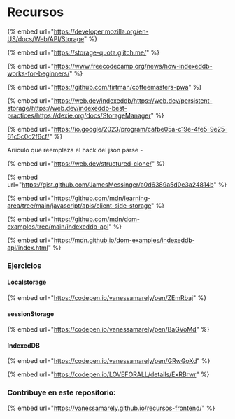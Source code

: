# Recursos

{% embed url="https://developer.mozilla.org/en-US/docs/Web/API/Storage" %}

{% embed url="https://storage-quota.glitch.me/" %}

{% embed url="https://www.freecodecamp.org/news/how-indexeddb-works-for-beginners/" %}

{% embed url="https://github.com/firtman/coffeemasters-pwa" %}

{% embed url="https://web.dev/indexeddb/https://web.dev/persistent-storage/https://web.dev/indexeddb-best-practices/https://dexie.org/docs/StorageManager" %}

{% embed url="https://io.google/2023/program/cafbe05a-c19e-4fe5-9e25-61c5c0c2f6cf/" %}

Aríiculo que reemplaza el hack del json parse -&#x20;

{% embed url="https://web.dev/structured-clone/" %}

{% embed url="https://gist.github.com/JamesMessinger/a0d6389a5d0e3a24814b" %}

{% embed url="https://github.com/mdn/learning-area/tree/main/javascript/apis/client-side-storage" %}

{% embed url="https://github.com/mdn/dom-examples/tree/main/indexeddb-api" %}

{% embed url="https://mdn.github.io/dom-examples/indexeddb-api/index.html" %}

### Ejercicios

#### Localstorage

{% embed url="https://codepen.io/vanessamarely/pen/ZEmRbaj" %}

#### sessionStorage

{% embed url="https://codepen.io/vanessamarely/pen/BaGVoMd" %}

####

#### IndexedDB

{% embed url="https://codepen.io/vanessamarely/pen/GRwGoXd" %}

{% embed url="https://codepen.io/LOVEFORALL/details/ExRBrwr" %}

### [ ](https://developer.mozilla.org/en-US/docs/Web/API/Storagehttps:/codepen.io/vanessamarely/pen/ZEmRbaj?editors=1010https://codepen.io/vanessamarely/pen/BaGVoMdhttps://storage-quota.glitch.me/https://www.freecodecamp.org/news/how-indexeddb-works-for-beginners/)[ ](https://developer.mozilla.org/en-US/docs/Web/API/Storagehttps:/codepen.io/vanessamarely/pen/ZEmRbaj?editors=1010https://codepen.io/vanessamarely/pen/BaGVoMdhttps://storage-quota.glitch.me/https://www.freecodecamp.org/news/how-indexeddb-works-for-beginners/)Contribuye en este repositorio:[ ](https://codepen.io/LOVEFORALL/details/ExRBrwrhttps:/github.com/firtman/coffeemasters-pwahttps://codepen.io/vanessamarely/pen/GRwGoXdhttps:/web.dev/indexeddb/https://web.dev/persistent-storage/https://web.dev/indexeddb-best-practices/https://dexie.org/docs/StorageManager)

{% embed url="https://vanessamarely.github.io/recursos-frontend/" %}

\
\
[\
](https://codepen.io/LOVEFORALL/details/ExRBrwrhttps:/github.com/firtman/coffeemasters-pwahttps://codepen.io/vanessamarely/pen/GRwGoXdhttps:/web.dev/indexeddb/https://web.dev/persistent-storage/https://web.dev/indexeddb-best-practices/https://dexie.org/docs/StorageManager)

